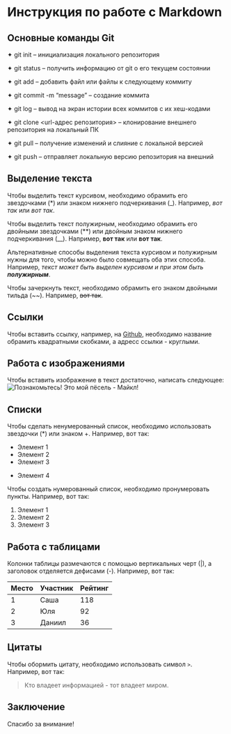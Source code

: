 # Инструкция по работе с Markdown

## Основные команды Git

✦ git init – инициализация локального репозитория

✦ git status – получить информацию от git о его текущем состоянии

✦ git add – добавить файл или файлы к следующему коммиту

✦ git commit -m “message” – создание коммита

✦ git log – вывод на экран истории всех коммитов с их хеш-кодами

✦ git clone <url-адрес репозитория> – клонирование внешнего репозитория на  локальный ПК

✦ git pull – получение изменений и слияние с локальной версией

✦ git push – отправляет локальную версию репозитория на внешний


## Выделение текста

Чтобы выделить текст курсивом, необходимо обрамить его звездочками (*) или знаком нижнего подчеркивания (_). Например, *вот так* или _вот так_.


Чтобы выделить текст полужирным, необходимо обрамить его двойными звездочками (**) или двойным знаком нижнего подчеркивания (__). Например, **вот так** или __вот так__.

Альтернативные способы выделения текста курсивом и полужирным нужны для того, чтобы можно было совмещать оба этих способа. Например, _текст может быть выделен курсивом и при этом быть **полужирным**_.

Чтобы зачеркнуть текст, необходимо обрамить его знаком двойными тильда (~~). Например, ~~вот так~~.

## Ссылки

Чтобы вставить ссылку, например, на [Github](https://github.com/), необходимо название обрамить квадратными скобками, а адресс ссылки - круглыми.

## Работа с изображениями

Чтобы вставить изображение в текст достаточно, написать следующее:
![Познакомьтесь! Это мой пёсель - Майкл!](nGPLuFVsUlU.jpg) 

## Списки

Чтобы сделать ненумерованный список, необходимо использовать звездочки (*) или знаком +. Например, вот так:

* Элемент 1
* Элемент 2
* Элемент 3
+ Элемент 4

Чтобы создать нумерованный список, необходимо пронумеровать пункты. Например, вот так:

1. Элемент 1
2. Элемент 2
3. Элемент 3

## Работа с таблицами

Колонки таблицы размечаются с помощью вертикальных черт (|), а заголовок отделяется дефисами (-). Например, вот так:

| Место | Участник | Рейтинг |
|-------|----------|---------|
| 1     | Саша     | 118     |
| 2     | Юля      | 92      |
| 3     | Даниил   | 36      |

## Цитаты

Чтобы обормить цитату, необходимо использовать символ `>`. Например, вот так:

>Кто владеет информацией - тот владеет миром. 

## Заключение

Спасибо за внимание!